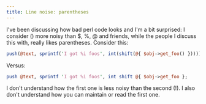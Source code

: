 ```yaml
---
title: Line noise: parentheses
---
```


I've been discussing how bad perl code looks and I'm a bit surprised: I
consider () more noisy than \$, %, @ and friends, while the people I
discuss this with, really likes parentheses. Consider this:

```perl
push(@text, sprintf('I got %i foos', int(shift(@{ $obj->get_foo() }))));
```

Versus:

```perl
push @text, sprintf 'I got %i foos', int shift @{ $obj->get_foo };
```

I don't understand how the first one is less noisy than the second (!).
I also don't understand how you can maintain or read the first one.
